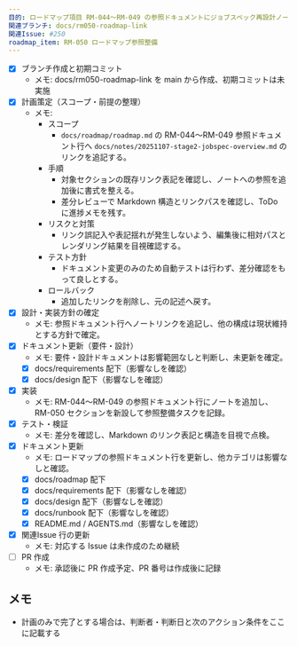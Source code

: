```yaml
---
目的: ロードマップ項目 RM-044〜RM-049 の参照ドキュメントにジョブスペック再設計ノートを追加し、情報の所在を明確化する
関連ブランチ: docs/rm050-roadmap-link
関連Issue: #250
roadmap_item: RM-050 ロードマップ参照整備
---
```


- [x] ブランチ作成と初期コミット
  - メモ: docs/rm050-roadmap-link を main から作成、初期コミットは未実施
- [x] 計画策定（スコープ・前提の整理）
  - メモ:
    - スコープ
      - `docs/roadmap/roadmap.md` の RM-044〜RM-049 参照ドキュメント行へ `docs/notes/20251107-stage2-jobspec-overview.md` のリンクを追記する。
    - 手順
      - 対象セクションの既存リンク表記を確認し、ノートへの参照を追加後に書式を整える。
      - 差分レビューで Markdown 構造とリンクパスを確認し、ToDo に進捗メモを残す。
    - リスクと対策
      - リンク誤記入や表記揺れが発生しないよう、編集後に相対パスとレンダリング結果を目視確認する。
    - テスト方針
      - ドキュメント変更のみのため自動テストは行わず、差分確認をもって良しとする。
    - ロールバック
      - 追加したリンクを削除し、元の記述へ戻す。
- [x] 設計・実装方針の確定
  - メモ: 参照ドキュメント行へノートリンクを追記し、他の構成は現状維持とする方針で確定。
- [x] ドキュメント更新（要件・設計）
  - メモ: 要件・設計ドキュメントは影響範囲なしと判断し、未更新を確定。
  - [x] docs/requirements 配下（影響なしを確認）
  - [x] docs/design 配下（影響なしを確認）
- [x] 実装
  - メモ: RM-044〜RM-049 の参照ドキュメント行にノートを追加し、RM-050 セクションを新設して参照整備タスクを記録。
- [x] テスト・検証
  - メモ: 差分を確認し、Markdown のリンク表記と構造を目視で点検。
- [x] ドキュメント更新
  - メモ: ロードマップの参照ドキュメント行を更新し、他カテゴリは影響なしと確認。
  - [x] docs/roadmap 配下
  - [x] docs/requirements 配下（影響なしを確認）
  - [x] docs/design 配下（影響なしを確認）
  - [x] docs/runbook 配下（影響なしを確認）
  - [x] README.md / AGENTS.md（影響なしを確認）
- [x] 関連Issue 行の更新
  - メモ: 対応する Issue は未作成のため継続
- [ ] PR 作成
  - メモ: 承認後に PR 作成予定、PR 番号は作成後に記録

## メモ
- 計画のみで完了とする場合は、判断者・判断日と次のアクション条件をここに記載する

